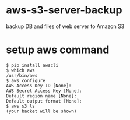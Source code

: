 # aws-s3-server-backup
backup DB and files of web server to Amazon S3

# setup aws command
```
$ pip install awscli
$ which aws
/usr/bin/aws
$ aws configure
AWS Access Key ID [None]:
AWS Secret Access Key [None]:
Default region name [None]:
Default output format [None]:
$ aws s3 ls
(your backet will be shown)
```

